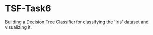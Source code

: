 # TSF-Task6
Building a Decision Tree Classifier for classifying the 'Iris' dataset and visualizing it.
